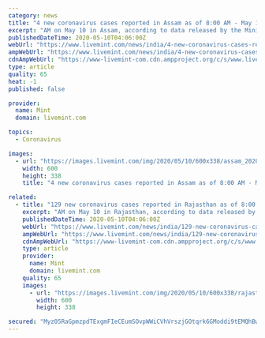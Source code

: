 ```yaml
---
category: news
title: "4 new coronavirus cases reported in Assam as of 8:00 AM - May 10"
excerpt: "AM on May 10 in Assam, according to data released by the Ministry of Health and Family Welfare. This brings the total reported cases of coronavirus in Assam to 63. Among the total people infected as on date,"
publishedDateTime: 2020-05-10T04:06:00Z
webUrl: "https://www.livemint.com/news/india/4-new-coronavirus-cases-reported-in-assam-as-of-8-00-am-may-10-11589082542739.html"
ampWebUrl: "https://www.livemint.com/news/india/4-new-coronavirus-cases-reported-in-assam-as-of-8-00-am-may-10/amp-11589082542739.html"
cdnAmpWebUrl: "https://www-livemint-com.cdn.ampproject.org/c/s/www.livemint.com/news/india/4-new-coronavirus-cases-reported-in-assam-as-of-8-00-am-may-10/amp-11589082542739.html"
type: article
quality: 65
heat: -1
published: false

provider:
  name: Mint
  domain: livemint.com

topics:
  - Coronavirus

images:
  - url: "https://images.livemint.com/img/2020/05/10/600x338/assam_2020-05-10T08-00-00_cover_image_16x9_1589082541540.jpg"
    width: 600
    height: 338
    title: "4 new coronavirus cases reported in Assam as of 8:00 AM - May 10"

related:
  - title: "129 new coronavirus cases reported in Rajasthan as of 8:00 AM - May 10"
    excerpt: "AM on May 10 in Rajasthan, according to data released by the Ministry of Health and Family Welfare. This brings the total reported cases of coronavirus in Rajasthan to 3,708. Among the total people infected as on date,"
    publishedDateTime: 2020-05-10T04:06:00Z
    webUrl: "https://www.livemint.com/news/india/129-new-coronavirus-cases-reported-in-rajasthan-as-of-8-00-am-may-10-11589082549803.html"
    ampWebUrl: "https://www.livemint.com/news/india/129-new-coronavirus-cases-reported-in-rajasthan-as-of-8-00-am-may-10/amp-11589082549803.html"
    cdnAmpWebUrl: "https://www-livemint-com.cdn.ampproject.org/c/s/www.livemint.com/news/india/129-new-coronavirus-cases-reported-in-rajasthan-as-of-8-00-am-may-10/amp-11589082549803.html"
    type: article
    provider:
      name: Mint
      domain: livemint.com
    quality: 65
    images:
      - url: "https://images.livemint.com/img/2020/05/10/600x338/rajasthan_2020-05-10T08-00-00_cover_image_16x9_1589082548700.jpg"
        width: 600
        height: 338

secured: "Myz05RaGpmzpdTExgmFIeCEumSOvpWWiCVhVrszjGOtqrk6GModdi9tEMQhBwPDQz2OedtBTm43eIc7Ur/FDJFnEq2+S/Yvrs9b8NHk1NR5lO50+V2bpGjhdm2xcGxTGZ75slZgBIfJ+mPlJsv2mwdXShuikCaK1AtwDYxFdYCKbY2RoM7VDmCCSuf7gG2o0sRbUbzsYFRSXc+bkL7ApegIvDMAMd20UxOLEwgTQLTzSmxLRrVBb8z+CZV8Ms12KYjBW2WsLl5q1skTz6gY8+R/2g3+P8h5R0feC5mHmjbGbCOMyrsr7+mcdzLqXhP7N;IAMK6bjFzYI18xgsXMUh0A=="
---
```


